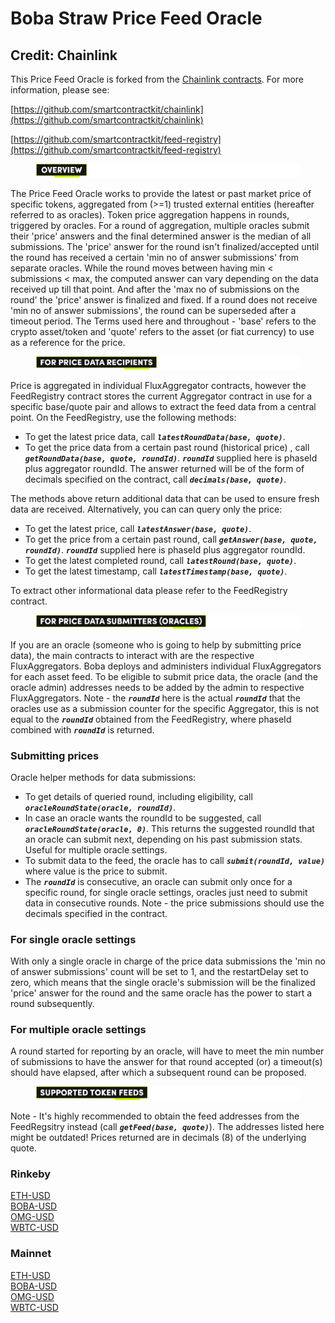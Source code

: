 # Boba Straw Price Feed Oracle

## Credit: Chainlink

This Price Feed Oracle is forked from the [Chainlink contracts](https://github.com/smartcontractkit/chainlink). For more information, please see:

[https://github.com/smartcontractkit/chainlink](https://github.com/smartcontractkit/chainlink)

[https://github.com/smartcontractkit/feed-registry](https://github.com/smartcontractkit/feed-registry)



<figure><img src="../../../../../.gitbook/assets/Artboard 1 (21).png" alt=""><figcaption></figcaption></figure>

The Price Feed Oracle works to provide the latest or past market price of specific tokens, aggregated from (>=1) trusted external entities (hereafter referred to as oracles). Token price aggregation happens in rounds, triggered by oracles. For a round of aggregation, multiple oracles submit their 'price' answers and the final determined answer is the median of all submissions. The 'price' answer for the round isn't finalized/accepted until the round has received a certain 'min no of answer submissions' from separate oracles. While the round moves between having min < submissions < max, the computed answer can vary depending on the data received up till that point. And after the 'max no of submissions on the round' the 'price' answer is finalized and fixed. If a round does not receive 'min no of answer submissions', the round can be superseded after a timeout period. The Terms used here and throughout - 'base' refers to the crypto asset/token and 'quote' refers to the asset (or fiat currency) to use as a reference for the price.



<figure><img src="../../../../../.gitbook/assets/Artboard 2 (22).png" alt=""><figcaption></figcaption></figure>

Price is aggregated in individual FluxAggregator contracts, however the FeedRegistry contract stores the current Aggregator contract in use for a specific base/quote pair and allows to extract the feed data from a central point. On the FeedRegistry, use the following methods:

* To get the latest price data, call _**`latestRoundData(base, quote)`**_.
* To get the price data from a certain past round (historical price) , call _**`getRoundData(base, quote, roundId)`**_. _**`roundId`**_ supplied here is phaseId plus aggregator roundId. The answer returned will be of the form of decimals specified on the contract, call _**`decimals(base, quote)`**_.

The methods above return additional data that can be used to ensure fresh data are received. Alternatively, you can can query only the price:

* To get the latest price, call _**`latestAnswer(base, quote)`**_.
* To get the price from a certain past round, call _**`getAnswer(base, quote, roundId)`**_. _**`roundId`**_ supplied here is phaseId plus aggregator roundId.
* To get the latest completed round, call _**`latestRound(base, quote)`**_.
* To get the latest timestamp, call _**`latestTimestamp(base, quote)`**_.

To extract other informational data please refer to the FeedRegistry contract.



<figure><img src="../../../../../.gitbook/assets/Artboard 3 (16).png" alt=""><figcaption></figcaption></figure>

If you are an oracle (someone who is going to help by submitting price data), the main contracts to interact with are the respective FluxAggregators. Boba deploys and administers individual FluxAggregators for each asset feed. To be eligible to submit price data, the oracle (and the oracle admin) addresses needs to be added by the admin to respective FluxAggregators. Note - the _**`roundId`**_ here is the actual _**`roundId`**_ that the oracles use as a submission counter for the specific Aggregator, this is not equal to the _**`roundId`**_ obtained from the FeedRegistry, where phaseId combined with _**`roundId`**_ is returned.

### Submitting prices

Oracle helper methods for data submissions:

* To get details of queried round, including eligibility, call _**`oracleRoundState(oracle, roundId)`**_.
* In case an oracle wants the roundId to be suggested, call _**`oracleRoundState(oracle, 0)`**_. This returns the suggested roundId that an oracle can submit next, depending on his past submission stats. Useful for multiple oracle settings.
* To submit data to the feed, the oracle has to call _**`submit(roundId, value)`**_ where value is the price to submit.
* The _**`roundId`**_ is consecutive, an oracle can submit only once for a specific round, for single oracle settings, oracles just need to submit data in consecutive rounds. Note - the price submissions should use the decimals specified in the contract.

### For single oracle settings

With only a single oracle in charge of the price data submissions the 'min no of answer submissions' count will be set to 1, and the restartDelay set to zero, which means that the single oracle's submission will be the finalized 'price' answer for the round and the same oracle has the power to start a round subsequently.

### For multiple oracle settings

A round started for reporting by an oracle, will have to meet the min number of submissions to have the answer for that round accepted (or) a timeout(s) should have elapsed, after which a subsequent round can be proposed.



<figure><img src="../../../../../.gitbook/assets/Artboard 4 (15).png" alt=""><figcaption></figcaption></figure>

Note - It's highly recommended to obtain the feed addresses from the FeedRegsitry instead (call _**`getFeed(base, quote)`**_). The addresses listed here might be outdated! Prices returned are in decimals (8) of the underlying quote.

### Rinkeby

[ETH-USD](https://testnet.bobascan.com/address/0xcEb40458ad6Dabe9cfC90A2ad062a071809c4E84#transactions)\
[BOBA-USD](https://testnet.bobascan.com/address/0xd05AA5531b8e8DaB3BEe675f133dF3e330d9adA8#transactions)\
[OMG-USD](./)\
[WBTC-USD](./)

### Mainnet

[ETH-USD](https://bobascan.com/address/0x50E383121021F4E8060C794d79Ada77195532c7a#transactions)\
[BOBA-USD](https://bobascan.com/address/0x987AEd89f5BDC3eb863282DBB76065bFe398be17#transactions)\
[OMG-USD](./)\
[WBTC-USD](./)
